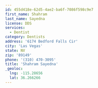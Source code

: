 ```yaml
---
id: 455d418e-62d5-4ae2-ba6f-7086f598c9e7
first_name: Shahram
last_name: Sayedna
license: DDS
services:
  - Dentist
category: Dentists
address: '6174 Bedford Falls Cir'
city: 'Las Vegas'
state: NV
zip: '89149'
phone: '(310) 470-3095'
title: 'Shahram Sayedna'
_geoloc:
  lng: -115.28656
  lat: 36.266266
---
```

